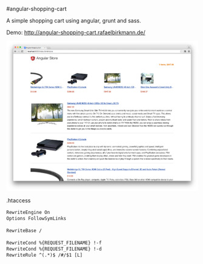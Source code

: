 #angular-shopping-cart

A simple shopping cart using angular, grunt and sass.

Demo: http://angular-shopping-cart.rafaelbirkmann.de/

![Preview](https://raw.githubusercontent.com/birkmann/angular-shopping-cart/master/preview.png)


.htaccess

```
RewriteEngine On 
Options FollowSymLinks

RewriteBase /

RewriteCond %{REQUEST_FILENAME} !-f
RewriteCond %{REQUEST_FILENAME} !-d
RewriteRule ^(.*)$ /#/$1 [L]
```